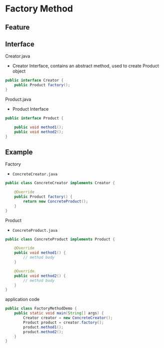 # Factory Method

## Feature

## Interface

Creator.java

- Creator Interface, contains an abstract method, used to create Product object

```java
public interface Creator {
    public Product factory();
}
```

Product.java

- Product Interface

```java
public interface Product {

    public void method1();
    public void method2();
}
```

## Example

Factory

- `ConcreteCreator.java`

```java
public class ConcreteCreator implements Creator {

    @Override
    public Product factory() {
        return new ConcreteProduct();
    }
}
```

Product

- `ConcreteProduct.java`

```java
public class ConcreteProduct implements Product {

    @Override
    public void method1() {
        // method body
    }

    @Override
    public void method2() {
        // method body
    }
}
```

application code

```java
public class FactoryMethodDemo {
    public static void main(String[] args) {
        Creator creator = new ConcreteCreator();
        Product product = creator.factory();
        product.method1();
        product.method2();
    }
}
```

